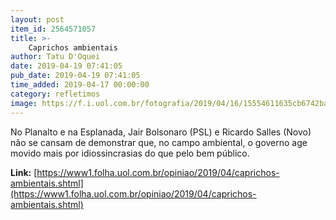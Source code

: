 ```yaml
---
layout: post
item_id: 2564571057
title: >-
    Caprichos ambientais
author: Tatu D'Oquei
date: 2019-04-19 07:41:05
pub_date: 2019-04-19 07:41:05
time_added: 2019-04-17 00:00:00
category: refletimos
image: https://f.i.uol.com.br/fotografia/2019/04/16/15554611635cb6742ba9598_1555461163_3x2_rt.jpg
---
```


No Planalto e na Esplanada, Jair Bolsonaro (PSL) e Ricardo Salles (Novo) não se cansam de demonstrar que, no campo ambiental, o governo age movido mais por idiossincrasias do que pelo bem público.

**Link:** [https://www1.folha.uol.com.br/opiniao/2019/04/caprichos-ambientais.shtml](https://www1.folha.uol.com.br/opiniao/2019/04/caprichos-ambientais.shtml)

